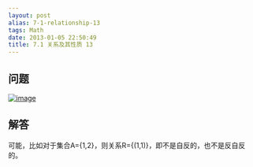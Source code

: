 ```yaml
---
layout: post
alias: 7-1-relationship-13
tags: Math
date: 2013-01-05 22:50:49
title: 7.1 关系及其性质 13
---
```


## 问题

[![image](http://freewind.me/wp-content/uploads/2013/01/image_thumb88.png "image")](http://freewind.me/wp-content/uploads/2013/01/image88.png)

## 解答

可能，比如对于集合A={1,2}，则关系R={(1,1)}，即不是自反的，也不是反自反的。
